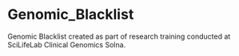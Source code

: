 # Genomic_Blacklist
Genomic Blacklist created as part of research training conducted at SciLifeLab Clinical Genomics Solna.  

